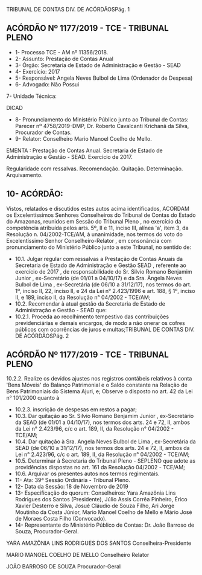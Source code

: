 TRIBUNAL DE CONTAS DIV. DE ACÓRDÃOSPág. 1

## ACÓRDÃO Nº 1177/2019 - TCE - TRIBUNAL PLENO

- 1- Processo TCE - AM nº 11356/2018.
- 2- Assunto: Prestação de Contas Anual
- 3- Órgão: Secretaria de Estado de Administração e Gestão - SEAD
- 4- Exercício: 2017
- 5- Responsável: Angela Neves Bulbol de Lima (Ordenador de Despesa)
- 6- Advogado: Não Possui

7- Unidade Técnica:

DICAD

- 8- Pronunciamento  do  Ministério  Público  junto  ao  Tribunal  de  Contas: Parecer  nº 4758/2019-DMP, Dr. Roberto Cavalcanti Krichanã da Silva, Procurador de Contas.
- 9- Relator: Conselheiro Mario Manoel Coelho de Mello.

EMENTA : Prestação de Contas Anual. Secretaria de Estado de Administração e Gestão - SEAD. Exercício de 2017.

Regularidade com ressalvas. Recomendação. Quitação. Determinação. Arquivamento.

## 10-  ACÓRDÃO:

Vistos, relatados e discutidos estes autos acima identificados, ACORDAM os Excelentíssimos Senhores Conselheiros do Tribunal de Contas do Estado do Amazonas, reunidos em Sessão do Tribunal Pleno , no exercício da competência atribuída pelos arts. 5º, II e 11, inciso III, alínea 'a', item 3, da Resolução n. 04/2002-TCE/AM, à unanimidade, nos termos do voto do Excelentíssimo Senhor Conselheiro-Relator , em consonância com pronunciamento do Ministério Público junto a este Tribunal, no sentido de:

- 10.1. Julgar  regular  com  ressalvas a  Prestação  de  Contas  Anuais  da Secretaria de Estado de Administração e Gestão SEAD ,  referente ao exercício de 2017 , de responsabilidade do Sr. Silvio Romano Benjamim Junior ,  ex-Secretário  (de  01/01  a  04/10/17)  e  da Sra.  Ângela  Neves Bulbol de Lima , ex-Secretária (de 06/10 a 31/12/17), nos termos do art. 1º, inciso II, 22, inciso II, e 24 da Lei n° 2.423/1996 e art. 188, § 1º, inciso II, e 189, inciso II, da Resolução n° 04/2002 - TCE/AM;
- 10.2. Recomendar à atual gestão da Secretaria de Estado de Administração e Gestão - SEAD que:
- 10.2.1. Proceda ao recolhimento tempestivo das contribuições previdenciárias  e  demais  encargos,  de  modo  a  não  onerar  os  cofres públicos com ocorrências de juros e multas;TRIBUNAL DE CONTAS DIV. DE ACÓRDÃOSPág. 2

## ACÓRDÃO Nº 1177/2019 - TCE - TRIBUNAL PLENO

10.2.2. Realize  os  devidos  ajustes  nos  registros  contábeis  relativos  à conta  'Bens  Móveis'  do  Balanço  Patrimonial  e  o  Saldo  constante  na Relação de Bens Patrimoniais do Sistema Ajuri, e; Observe  o  disposto  no  art.  42  da  Lei  n°  101/2000  quanto  à

- 10.2.3. inscrição de despesas em restos a pagar;
- 10.3. Dar quitação ao Sr. Silvio Romano Benjamim Junior , ex-Secretário da SEAD (de 01/01 a 04/10/17), nos termos dos arts. 24 e 72, II, ambos da Lei n° 2.423/96, c/c o art. 189, II, da Resolução n° 04/2002 - TCE/AM;
- 10.4. Dar quitação à Sra. Angela Neves Bulbol de Lima ,  ex-Secretária  da SEAD (de 06/10 a 31/12/17), nos termos dos arts. 24 e 72, II, ambos da Lei n° 2.423/96, c/c o art. 189, II, da Resolução n° 04/2002 - TCE/AM;
- 10.5. Determinar à Secretaria do Tribunal Pleno - SEPLENO que adote as providências dispostas no art. 161 da Resolução 04/2002 - TCE/AM;
- 10.6. Arquivar os presentes autos nos termos regimentais.
- 11-  Ata: 39ª Sessão Ordinária - Tribunal Pleno.
- 12-  Data da Sessão: 18 de Novembro de 2019
- 13-  Especificação do quorum: Conselheiros: Yara Amazônia Lins Rodrigues dos Santos (Presidente), Júlio Assis Corrêa Pinheiro, Érico Xavier Desterro e Silva, Josué Cláudio de Souza Filho, Ari Jorge Moutinho da Costa Júnior, Mario Manoel Coelho de Mello e Mário José de Moraes Costa Filho (Convocado).
- 14-  Representante  do  Ministério  Público  de  Contas: Dr. João  Barroso  de  Souza, Procurador-Geral.

YARA AMAZÔNIA LINS RODRIGUES DOS SANTOS Conselheira-Presidente

MARIO MANOEL COELHO DE MELLO Conselheiro Relator

JOÃO BARROSO DE SOUZA Procurador-Geral
